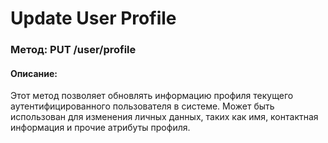 # Update User Profile

### Метод: PUT /user/profile
#### Описание:
Этот метод позволяет обновлять информацию профиля текущего аутентифицированного пользователя в системе. Может быть использован для изменения личных данных, таких как имя, контактная информация и прочие атрибуты профиля.

<api-endpoint openapi-path="../openapi.json" endpoint="/user/profile" method="put"/>
